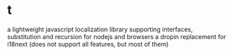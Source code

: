 # t
a lightweight javascript localization library supporting interfaces, substitution and recursion for nodejs and browsers
a dropin replacement for i18next (does not support all features, but most of them)

